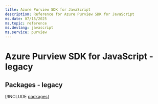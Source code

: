 ```yaml
---
title: Azure Purview SDK for JavaScript
description: Reference for Azure Purview SDK for JavaScript
ms.date: 07/15/2025
ms.topic: reference
ms.devlang: javascript
ms.service: purview
---
```

# Azure Purview SDK for JavaScript - legacy
## Packages - legacy
[!INCLUDE [packages](purview-index.md)]